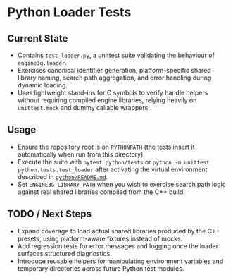 # Python Loader Tests

## Current State

- Contains `test_loader.py`, a unittest suite validating the behaviour of `engine3g.loader`.
- Exercises canonical identifier generation, platform-specific shared library naming, search path aggregation, and error handling during dynamic loading.
- Uses lightweight stand-ins for C symbols to verify handle helpers without requiring compiled engine libraries, relying heavily on `unittest.mock` and dummy callable wrappers.

## Usage

- Ensure the repository root is on `PYTHONPATH` (the tests insert it automatically when run from this directory).
- Execute the suite with `pytest python/tests` or `python -m unittest python.tests.test_loader` after activating the virtual environment described in [`python/README.md`](../README.md).
- Set `ENGINE3G_LIBRARY_PATH` when you wish to exercise search path logic against real shared libraries compiled from the C++ build.

## TODO / Next Steps

- Expand coverage to load actual shared libraries produced by the C++ presets, using platform-aware fixtures instead of mocks.
- Add regression tests for error messages and logging once the loader surfaces structured diagnostics.
- Introduce reusable helpers for manipulating environment variables and temporary directories across future Python test modules.
